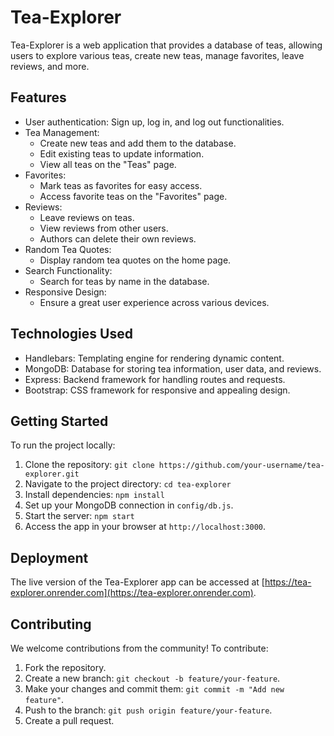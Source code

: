 # Tea-Explorer

Tea-Explorer is a web application that provides a database of teas, allowing users to explore various teas, create new teas, manage favorites, leave reviews, and more.

## Features

- User authentication: Sign up, log in, and log out functionalities.
- Tea Management:
  - Create new teas and add them to the database.
  - Edit existing teas to update information.
  - View all teas on the "Teas" page.
- Favorites:
  - Mark teas as favorites for easy access.
  - Access favorite teas on the "Favorites" page.
- Reviews:
  - Leave reviews on teas.
  - View reviews from other users.
  - Authors can delete their own reviews.
- Random Tea Quotes:
  - Display random tea quotes on the home page.
- Search Functionality:
  - Search for teas by name in the database.
- Responsive Design:
  - Ensure a great user experience across various devices.

## Technologies Used

- Handlebars: Templating engine for rendering dynamic content.
- MongoDB: Database for storing tea information, user data, and reviews.
- Express: Backend framework for handling routes and requests.
- Bootstrap: CSS framework for responsive and appealing design.

## Getting Started

To run the project locally:

1. Clone the repository: `git clone https://github.com/your-username/tea-explorer.git`
2. Navigate to the project directory: `cd tea-explorer`
3. Install dependencies: `npm install`
4. Set up your MongoDB connection in `config/db.js`.
5. Start the server: `npm start`
6. Access the app in your browser at `http://localhost:3000`.

## Deployment

The live version of the Tea-Explorer app can be accessed at [https://tea-explorer.onrender.com](https://tea-explorer.onrender.com).

## Contributing

We welcome contributions from the community! To contribute:

1. Fork the repository.
2. Create a new branch: `git checkout -b feature/your-feature`.
3. Make your changes and commit them: `git commit -m "Add new feature"`.
4. Push to the branch: `git push origin feature/your-feature`.
5. Create a pull request.


